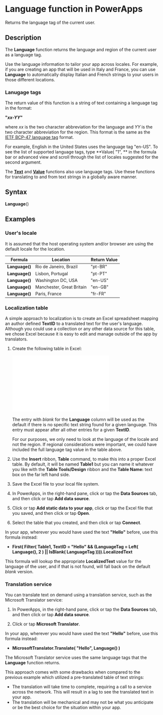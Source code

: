 <properties
	pageTitle="Language function | Microsoft PowerApps"
	description="Reference information, including syntax and examples, for the Language function in PowerApps"
	services=""
	suite="powerapps"
	documentationCenter="na"
	authors="gregli-msft"
	manager="anneta"
	editor=""
	tags=""/>

<tags
   ms.service="powerapps"
   ms.devlang="na"
   ms.topic="article"
   ms.tgt_pltfrm="na"
   ms.workload="na"
   ms.date="10/16/2016"
   ms.author="gregli"/>

# Language function in PowerApps #

Returns the language tag of the current user.

## Description ##

The **Language** function returns the language and region of the current user as a language tag.

Use the language information to tailor your app across locales.  For example, if you are creating an app that will be used in Italy and France, you can use **Language** to automatically display Italian and French strings to your users in those different locations. 

### Lanugage tags ###

The return value of this function is a string of text containing a language tag in the format:

**"*xx-YY*"**

where *xx* is the two character abbreviation for the language and *YY* is the two character abbreviation for the region.  This format is the same as the [IETF BCP-47 language tag](https://tools.ietf.org/html/bcp47) format.  

For example, English in the United States uses the language tag "en-US".  To see the list of supported language tags, type **Value( "1", ** in the formula bar or advanced view and scroll through the list of locales suggested for the second argument.  

The **[Text](function-text.md)** and **[Value](function-value.md)** functions also use language tags.  Use these functions for translating to and from text strings in a globally aware manner.

## Syntax ##

**Language**()

## Examples ##

### User's locale ###

It is assumed that the host operating system and/or browser are using the default locale for the location.

| Formula | Location | Return Value |
|---------|----------|--------------|
| **Language()** | Rio de Janeiro, Brazil | "pt-BR" |
| **Language()** | Lisbon, Portugal | "pt-PT" |
| **Language()** | Washington DC, USA | "en-US" |
| **Language()** | Manchester, Great Britain | "en-GB" |
| **Language()** | Paris, France | "fr-FR" |

### Localization table ###

A simple approach to localization is to create an Excel spreadsheet mapping an author defined **TextID** to a translated text for the user's language.  Although you could use a collection or any other data source for this table, we chose Excel because it is easy to edit and manage outside of the app by translators.

1. Create the following table in Excel: 

	![](media/function-language/loc-table.png)

	The entry with *blank* for the **Language** column will be used as the default if there is no specific text string found for a given language. This entry must appear after all other entries for a given **TextID**.

	For our purposes, we only need to look at the language of the locale and not the region.  If regional considerations were important, we could have included the full language tag value in the table above. 

1. Use the **Insert** ribbon, **Table** command, to make this into a proper Excel table.  By default, it will be named **Table1** but you can name it whatever you like with the **Table Tools/Design** ribbon and the **Table Name:** text box on the far left hand side.
 
1. Save the Excel file to your local file system.   

1. In PowerApps, in the right-hand pane, click or tap the **Data Sources** tab, and then click or tap **Add data source**.

1. Click or tap **Add static data to your app**, click or tap the Excel file that you saved, and then click or tap **Open**.

1. Select the table that you created, and then click or tap **Connect**.

In your app, wherever you would have used the text **"Hello"** before, use this formula instead:

* **First( Filter( Table1, TextID = "Hello" && (LanguageTag = Left( Language(), 2 ) || IsBlank( LanguageTag )))).LocalizedText**  

This formula will lookup the appropriate **LocalizedText** value for the language of the user, and if that is not found, will fall back on the default *blank* version. 

### Translation service ###

You can translate text on demand using a translation service, such as the Microsoft Translator service:  

1. In PowerApps, in the right-hand pane, click or tap the **Data Sources** tab, and then click or tap **Add data source**.

1. Click or tap **Microsoft Translator**.

In your app, wherever you would have used the text **"Hello"** before, use this formula instead:

* **MicrosoftTranslator.Translate( "Hello", Language() )**

The Microsoft Translator service uses the same language tags that the **Language** function returns.

This approach comes with some drawbacks when compared to the previous example which utilized a pre-translated table of text strings:

* The translation will take time to complete, requiring a call to a service across the network.  This will result in a lag to see the translated text in your app. 
* The translation will be mechanical and may not be what you anticipate or be the best choice for the situation within your app.



  

 



